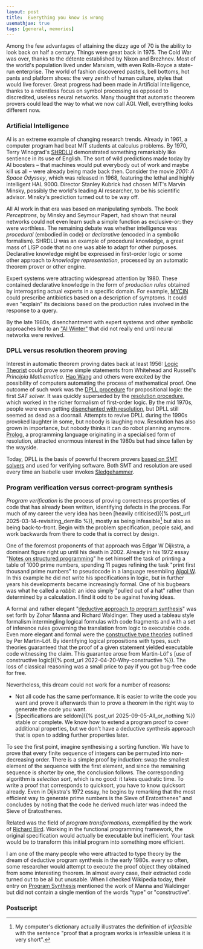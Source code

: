 ```yaml
---
layout: post
title:  Everything you know is wrong
usemathjax: true 
tags: [general, memories]
---
```

Among the few advantages of attaining the dizzy age of 70
is the ability to look back on half a century.
Things were great back in 1975.
The Cold War was over, thanks to the détente established by Nixon and Brezhnev.
Most of the world's population lived under Marxism,
with even Rolls-Royce a state-run enterprise.
The world of fashion discovered pastels, bell bottoms, hot pants and platform shoes:
the very zenith of human culture, styles that would live forever.
Great progress had been made in Artificial Intelligence,
thanks to a relentless focus on symbol processing 
as opposed to discredited, useless neural networks.
Many thought that automatic theorem provers could 
lead the way to what we now call AGI.
Well, everything looks different now.

### Artificial Intelligence

AI is an extreme example of changing research trends.
Already in 1961, a computer program had beat MIT students at calculus problems.
By 1970, Terry Winograd's [SHRDLU](https://mitmuseum.mit.edu/collections/object/2007.020.027) demonstrated something 
remarkably like sentience in its use of English.
The sort of wild predictions made today by AI boosters –
that machines would put everybody out of work and maybe kill us all –
were already being made back then.
Consider the movie *2001: A Space Odyssey*, which was released in 1968,
featuring the lethal and highly intelligent HAL 9000.
Director Stanley Kubrick had chosen MIT's Marvin Minsky, 
possibly the world's leading AI researcher,
to be his scientific advisor.
Minsky's prediction turned out to be way off.

All AI work in that era was based on manipulating symbols.
The book *Perceptrons*, by Minsky and Seymour Papert,
had shown that neural networks could not even learn
such a simple function as exclusive-or: they were worthless.
The remaining debate was whether intelligence was *procedural*
(embodied in code) or *declarative* (encoded in a symbolic formalism).
SHRDLU was an example of procedural knowledge, 
a great mass of LISP code that no one was able to adapt for other purposes.
Declarative knowledge might be expressed in first-order logic 
or some other approach to *knowledge representation*, 
processed by an automatic theorem prover or other engine.

Expert systems were attracting widespread attention by 1980.
These contained declarative knowledge in the form of *production rules* 
obtained by interrogating actual experts in a specific domain. 
For example, [MYCIN](https://doi.org/10.1016/S0020-7373(78)80049-2) 
could prescribe antibiotics based on a description of symptoms.
It could even "explain" its decisions 
based on the production rules involved in the response to a query.

By the late 1980s, disenchantment with expert systems and other symbolic approaches led to an ["AI Winter"](https://dl.acm.org/doi/10.1145/3625833)
that did not really end until neural networks were revived.

### DPLL versus resolution theorem proving

Interest in automatic theorem proving dates back at least 1956:
[Logic Theorist](https://www.historyofinformation.com/detail.php?id=742)
could prove some simple statements from Whitehead and Russell's
*Principia Mathematica*.
[Hao Wang](https://lawrencecpaulson.github.io/tag/Hao_Wang) and others were excited by the possibility of computers
automating the process of mathematical proof.
One outcome of such work was the 
[DPLL procedure](https://doi.org/10.1145/368273.368557) for propositional logic:
the first *SAT solver*.
It was quickly superseded by the [resolution procedure](https://doi.org/10.1145/321250.321253),
which worked in the richer formalism of first-order logic.
By the mid 1970s, people were even getting 
[disenchanted with resolution](https://dl.acm.org/doi/abs/10.1016/0004-3702(77)90012-1),
but DPLL still seemed as dead as a doornail.
Attempts to revive DPLL during the 1990s provoked laughter in some,
but nobody is laughing now. 
Resolution has also grown in importance, 
but nobody thinks it can do robot planning anymore.
[Prolog](https://www.usaii.org/ai-insights/what-is-prolog-programming-language-an-overview), 
a programming language originating in a specialised form of resolution,
attracted enormous interest in the 1980s but had since fallen by the wayside.

Today, DPLL is the basis of powerful theorem provers 
[based on SMT solvers](https://doi.org/10.1145/3587692) 
and used for verifying software.
Both SMT and resolution are used every time an Isabelle user invokes
[Sledgehammer](https://www.cl.cam.ac.uk/~lp15/papers/Automation/iwil2010-sledgehammer.pdf).

### Program verification versus correct-program synthesis

*Program verification* is the process of proving correctness properties
of code that has already been written, identifying defects in the process.
For much of my career the very idea has been [heavily criticised]({% post_url 2025-03-14-revisiting_demillo %}),
mostly as being infeasible[^1] but also as being back-to-front.
Begin with the problem specification, people said, 
and work backwards from there to code that is correct by design.

[^1]: My computer's dictionary actually illustrates the definition of *infeasible* with the sentence "proof that a program works is infeasible unless it is very short".

One of the foremost proponents of that approach was Edgar W Dijkstra,
a dominant figure right up until his death in 2002.
Already in his 1972 essay "[Notes on structured programming](https://dl.acm.org/doi/10.5555/1243380.1243381)"
he set himself the task of printing a table of 1000 prime numbers,
spending 11 pages refining the task "print first thousand prime numbers"
to pseudocode in a language resembling [Algol W](https://bitsavers.org/pdf/stanford/cs_techReports/STAN-CS-71-230_Algol_W_Reference_Manual_Feb72.pdf).
In this example he did not write his specifications in logic,
but in further years his developments became increasingly formal.
One of his bugbears was what he called a *rabbit*:
an idea simply "pulled out of a hat" rather than determined by a calculation.
I find it odd to be against having ideas.

A formal and rather elegant "[deductive approach to program synthesis](https://doi.org/10.1145/357084.357090)"
was set forth by Zohar Manna and Richard Waldinger.
They used a tableau style formalism intermingling logical formulas
with code fragments and with a set of inference rules governing the translation
from logic to executable code.
Even more elegant and formal were 
the [constructive type theories](http://www.jstor.org/stable/37448) 
outlined by Per Martin-Löf.
By identifying logical propositions with types, such theories
guaranteed that the proof of a given statement yielded executable code
witnessing the claim. This guarantee arose from Martin-Löf's
[use of constructive logic]({% post_url 2022-04-20-Why-constructive %}).
The loss of classical reasoning was a small price to pay
if you got bug-free code for free.

Nevertheless, this dream could not work for a number of reasons:

* Not all code has the same performance. It is easier to write the code you want and prove it afterwards than to prove a theorem in the right way to generate the code you want.
* [Specifications are seldom]({% post_url 2025-09-05-All_or_nothing %}) stable or complete. We know how to extend a program proof to cover additional properties, but we don't have a deductive synthesis approach that is open to adding further properties later.

To see the first point, imagine synthesising a sorting function.
We have to prove that every finite sequence of integers
can be permuted into non-decreasing order.
There is a simple proof by induction: swap the smallest element of the sequence
with the first element, and since the remaining sequence is
shorter by one, the conclusion follows.
The corresponding algorithm is *selection sort*, 
which is no good: it takes quadratic time.
To write a proof that corresponds to quicksort,
you have to know quicksort already.
Even in Dijkstra's 1972 essay, he begins by remarking that
the most efficient way to generate prime numbers is the Sieve of Eratosthenes"
and concludes by noting that the code he derived much later was indeed
the Sieve of Eratosthenes.

Related was the field of *program transformations*, 
exemplified by the work of [Richard Bird](https://en.wikipedia.org/wiki/Richard_Bird_(computer_scientist)).
Working in the functional programming framework, the original specification
would actually be executable but inefficient.
Your task would be to transform this initial program 
into something more efficient.

I am one of the many people who were attracted to type theory by the dream 
of deductive program synthesis in the early 1980s.
every so often, some researcher would attempt to execute 
the proof object they obtained from some interesting theorem.
In almost every case, their extracted code turned out to be all but unusable.
When I checked Wikipedia today, their entry on [Program Synthesis](https://en.wikipedia.org/wiki/Program_synthesis)
mentioned the work of Manna and Waldinger but did not contain
a single mention of the words "type" or "constructive".

### Postscript

